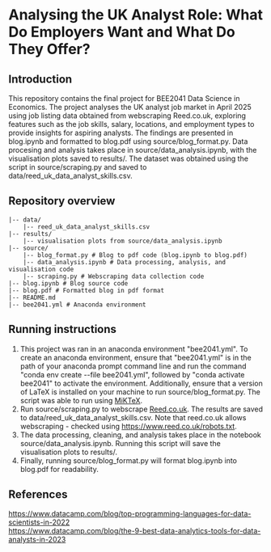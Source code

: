 # Analysing the UK Analyst Role: What Do Employers Want and What Do They Offer?

## Introduction
This repository contains the final project for BEE2041 Data Science in Economics. The project analyses the UK analyst job market in April 2025 using job listing data obtained from webscraping Reed.co.uk, exploring features such as the job skills, salary, locations, and employment types to provide insights for aspiring analysts. The findings are presented in blog.ipynb and formatted to blog.pdf using source/blog_format.py. Data procesing and analysis takes place in source/data_analysis.ipynb, with the visualisation plots saved to results/. The dataset was obtained using the script in source/scraping.py and saved to data/reed_uk_data_analyst_skills.csv.

## Repository overview

```
|-- data/
    |-- reed_uk_data_analyst_skills.csv
|-- results/
    |-- visualisation plots from source/data_analysis.ipynb
|-- source/
    |-- blog_format.py # Blog to pdf code (blog.ipynb to blog.pdf)
    |-- data_analysis.ipynb # Data processing, analysis, and visualisation code
    |-- scraping.py # Webscraping data collection code
|-- blog.ipynb # Blog source code
|-- blog.pdf # Formatted blog in pdf format
|-- README.md
|-- bee2041.yml # Anaconda environment
```

## Running instructions
1. This project was ran in an anaconda environment "bee2041.yml". To create an anaconda environment, ensure that "bee2041.yml" is in the path of your anaconda prompt command line and run the command "conda env create --file bee2041.yml", followed by "conda activate bee2041" to activate the environment. Additionally, ensure that a version of LaTeX is installed on your machine to run source/blog_format.py. The script was able to run using [MiKTeX](https://miktex.org/).
2. Run source/scraping.py to webscrape [Reed.co.uk](https://www.reed.co.uk/jobs/data-analyst-jobs-in-united-kingdom). The results are saved to data/reed_uk_data_analyst_skills.csv. Note that reed.co.uk allows webscraping - checked using https://www.reed.co.uk/robots.txt.
3. The data processing, cleaning, and analysis takes place in the notebook source/data_analysis.ipynb. Running this script will save the visualisation plots to results/.
4. Finally, running source/blog_format.py will format blog.ipynb into blog.pdf for readability.

## References
https://www.datacamp.com/blog/top-programming-languages-for-data-scientists-in-2022  
https://www.datacamp.com/blog/the-9-best-data-analytics-tools-for-data-analysts-in-2023
